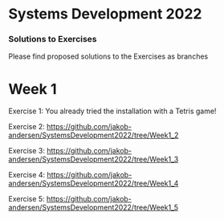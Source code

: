 Systems Development 2022
========================

### Solutions to Exercises

Please find proposed solutions to the Exercises as branches

# Week 1

Exercise 1: You already tried the installation with a Tetris game!

Exercise 2: https://github.com/jakob-andersen/SystemsDevelopment2022/tree/Week1_2

Exercise 3: https://github.com/jakob-andersen/SystemsDevelopment2022/tree/Week1_3

Exercise 4: https://github.com/jakob-andersen/SystemsDevelopment2022/tree/Week1_4

Exercise 5: https://github.com/jakob-andersen/SystemsDevelopment2022/tree/Week1_5

